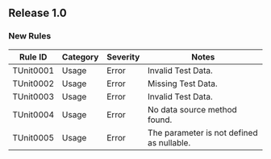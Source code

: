 ## Release 1.0

### New Rules

Rule ID | Category | Severity | Notes                                          
--------|----------|----------|------------------------------------------------
TUnit0001  | Usage   | Error    | Invalid Test Data.
TUnit0002  | Usage   | Error    | Missing Test Data.
TUnit0003  | Usage   | Error    | Invalid Test Data.
TUnit0004  | Usage   | Error    | No data source method found.
TUnit0005  | Usage   | Error    | The parameter is not defined as nullable.
